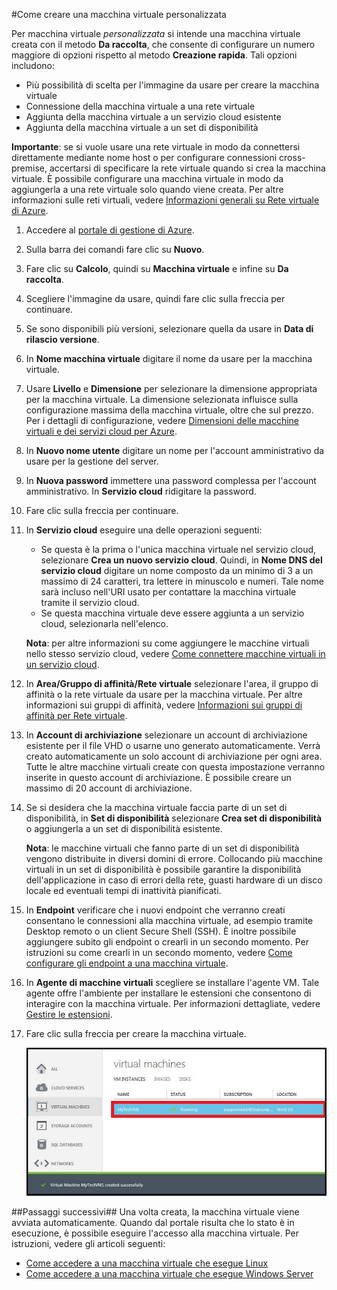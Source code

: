 
#Come creare una macchina virtuale personalizzata

Per macchina virtuale *personalizzata* si intende una macchina virtuale creata con il metodo **Da raccolta**, che consente di configurare un numero maggiore di opzioni rispetto al metodo **Creazione rapida**. Tali opzioni includono:

- Più possibilità di scelta per l'immagine da usare per creare la macchina virtuale
- Connessione della macchina virtuale a una rete virtuale 
- Aggiunta della macchina virtuale a un servizio cloud esistente 
- Aggiunta della macchina virtuale a un set di disponibilità

**Importante**: se si vuole usare una rete virtuale in modo da connettersi direttamente mediante nome host o per configurare connessioni cross-premise, accertarsi di specificare la rete virtuale quando si crea la macchina virtuale. È possibile configurare una macchina virtuale in modo da aggiungerla a una rete virtuale solo quando viene creata. Per altre informazioni sulle reti virtuali, vedere [Informazioni generali su Rete virtuale di Azure](http://go.microsoft.com/fwlink/p/?LinkID=294063).

1. Accedere al [portale di gestione di Azure](http://manage.windowsazure.com).

2. Sulla barra dei comandi fare clic su **Nuovo**.

3. Fare clic su **Calcolo**, quindi su **Macchina virtuale** e infine su **Da raccolta**.

4. Scegliere l'immagine da usare, quindi fare clic sulla freccia per continuare.

5. Se sono disponibili più versioni, selezionare quella da usare in **Data di rilascio versione**.

6. In **Nome macchina virtuale** digitare il nome da usare per la macchina virtuale.

7. Usare **Livello** e **Dimensione** per selezionare la dimensione appropriata per la macchina virtuale. La dimensione selezionata influisce sulla configurazione massima della macchina virtuale, oltre che sul prezzo. Per i dettagli di configurazione, vedere [Dimensioni delle macchine virtuali e dei servizi cloud per Azure](http://go.microsoft.com/fwlink/p/?LinkID=389844).

8. In **Nuovo nome utente** digitare un nome per l'account amministrativo da usare per la gestione del server.

9. In **Nuova password** immettere una password complessa per l'account amministrativo. In **Servizio cloud** ridigitare la password.

10. Fare clic sulla freccia per continuare.

11. In **Servizio cloud** eseguire una delle operazioni seguenti:
	
	- Se questa è la prima o l'unica macchina virtuale nel servizio cloud, selezionare **Crea un nuovo servizio cloud**. Quindi, in **Nome DNS del servizio cloud** digitare un nome composto da un minimo di 3 a un massimo di 24 caratteri, tra lettere in minuscolo e numeri. Tale nome sarà incluso nell'URI usato per contattare la macchina virtuale tramite il servizio cloud.
	- Se questa macchina virtuale deve essere aggiunta a un servizio cloud, selezionarla nell'elenco.

	**Nota**: per altre informazioni su come aggiungere le macchine virtuali nello stesso servizio cloud, vedere [Come connettere macchine virtuali in un servizio cloud](http://www.windowsazure.com/manage/windows/how-to-guides/connect-to-a-cloud-service/).

12. In **Area/Gruppo di affinità/Rete virtuale** selezionare l'area, il gruppo di affinità o la rete virtuale da usare per la macchina virtuale. Per altre informazioni sui gruppi di affinità, vedere [Informazioni sui gruppi di affinità per Rete virtuale](http://msdn.microsoft.com/library/azure/jj156085.aspx).

13. In **Account di archiviazione** selezionare un account di archiviazione esistente per il file VHD o usarne uno generato automaticamente. Verrà creato automaticamente un solo account di archiviazione per ogni area. Tutte le altre macchine virtuali create con questa impostazione verranno inserite in questo account di archiviazione. È possibile creare un massimo di 20 account di archiviazione.

14. Se si desidera che la macchina virtuale faccia parte di un set di disponibilità, in **Set di disponibilità** selezionare **Crea set di disponibilità** o aggiungerla a un set di disponibilità esistente.

	**Nota**: le macchine virtuali che fanno parte di un set di disponibilità vengono distribuite in diversi domini di errore. Collocando più macchine virtuali in un set di disponibilità è possibile garantire la disponibilità dell'applicazione in caso di errori della rete, guasti hardware di un disco locale ed eventuali tempi di inattività pianificati.

15.  In **Endpoint** verificare che i nuovi endpoint che verranno creati consentano le connessioni alla macchina virtuale, ad esempio tramite Desktop remoto o un client Secure Shell (SSH). È inoltre possibile aggiungere subito gli endpoint o crearli in un secondo momento. Per istruzioni su come crearli in un secondo momento, vedere [Come configurare gli endpoint a una macchina virtuale](../articles/virtual-machines/virtual-machines-set-up-endpoints.md).

16.  In **Agente di macchine virtuali** scegliere se installare l'agente VM. Tale agente offre l'ambiente per installare le estensioni che consentono di interagire con la macchina virtuale. Per informazioni dettagliate, vedere [Gestire le estensioni](http://go.microsoft.com/FWLink/p/?LinkID=390493).

17. Fare clic sulla freccia per creare la macchina virtuale.


	![Creazione della macchina virtuale personalizzata completata](./media/howto-custom-create-vm/VMSuccessWindows.png)

##Passaggi successivi##
Una volta creata, la macchina virtuale viene avviata automaticamente. Quando dal portale risulta che lo stato è in esecuzione, è possibile eseguire l'accesso alla macchina virtuale. Per istruzioni, vedere gli articoli seguenti:

- [Come accedere a una macchina virtuale che esegue Linux](../articles/virtual-machines/virtual-machines-linux-how-to-log-on.md)
- [Come accedere a una macchina virtuale che esegue Windows Server](../articles/virtual-machines/virtual-machines-log-on-windows-server.md)

<!---HONumber=July15_HO4-->